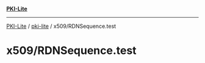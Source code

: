 [**PKI-Lite**](../../../README.md)

---

[PKI-Lite](../../../README.md) / [pki-lite](../../README.md) / x509/RDNSequence.test

# x509/RDNSequence.test

